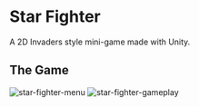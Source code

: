 # Star Fighter
A 2D Invaders style mini-game made with Unity.

## The Game
![star-fighter-menu](https://user-images.githubusercontent.com/73944749/176428589-6eb54174-1c38-45f4-a062-5a2d58b28cfb.gif)
![star-fighter-gameplay](https://user-images.githubusercontent.com/73944749/176429001-48b46b41-259d-4f47-b413-ef9594db491f.gif)
